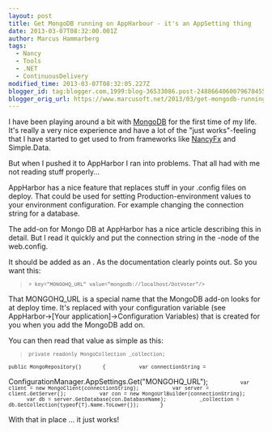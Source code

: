 ```yaml
---
layout: post
title: Get MongoDB running on AppHarbour - it's an AppSetting thing
date: 2013-03-07T08:32:00.001Z
author: Marcus Hammarberg
tags:
  - Nancy
  - Tools
  - .NET
  - ContinuousDelivery
modified_time: 2013-03-07T08:32:05.227Z
blogger_id: tag:blogger.com,1999:blog-36533086.post-2488664060079678455
blogger_orig_url: https://www.marcusoft.net/2013/03/get-mongodb-running-on-appharbour-its.html
---
```


I have been playing around a bit with [MongoDB](http://www.mongodb.org/)
for the first time of my life. It's really a very nice experience and
have a lot of the "just works"-feeling that I have started to get used
to from frameworks like [NancyFx](http://www.nancyfx.org/) and
Simple.Data.

But when I pushed it to AppHarbor I ran into problems. That all had with
me not reading stuff properly…

AppHarbor has a nice feature that replaces stuff in your .config files
on deploy. That could be used for setting Production-environment values
to your environment configuration. For example changing the connection
string for a database.

The add-on for Mongo DB at AppHarbor has a nice article describing this
in detail. But I read it quickly and put the connection string in the
-node of the web.config.

It should be added as an . As the documentation clearly points out. So
you want this:

> <span style="font-size: x-small;"><span
> style="font-family: Courier New, Courier, monospace;"> > <span
> style="font-family: 'Courier New', Courier, monospace;">key="MONGOHQ_URL"
> value="mongodb://localhost/DotVoter"/\> <span
> style="font-family: 'Courier New', Courier, monospace; font-size: x-small;">

That MONGOHQ_URL is a special name that the MongoDB add-on looks for at
deploy time. It's replaced with your configuration variable (see
AppHarbor-\>\[Your application\]-\>Configuration Variables) that is
created for you when you add the MongoDB add on.

You can then read that value as simple as this:

> <span
> style="font-family: Courier New, Courier, monospace; font-size: x-small;">private
> readonly MongoCollection \_collection;

<span
style="font-family: Courier New, Courier, monospace; font-size: x-small;">public
MongoRepository()
<span
style="font-family: Courier New, Courier, monospace; font-size: x-small;">
      {
<span
style="font-family: Courier New, Courier, monospace; font-size: x-small;">
          var connectionString =
<span
style="font-family: Courier New, Courier, monospace; font-size: x-small;">

ConfigurationManager.AppSettings.Get("MONGOHQ_URL");
<span
style="font-family: Courier New, Courier, monospace; font-size: x-small;">
<span
style="font-family: Courier New, Courier, monospace; font-size: x-small;">
          var client = new MongoClient(connectionString);
<span
style="font-family: Courier New, Courier, monospace; font-size: x-small;">
          var server = client.GetServer();
<span
style="font-family: Courier New, Courier, monospace; font-size: x-small;">
<span
style="font-family: Courier New, Courier, monospace; font-size: x-small;">
          var con = new MongoUrlBuilder(connectionString);
<span
style="font-family: Courier New, Courier, monospace; font-size: x-small;">
          var db = server.GetDatabase(con.DatabaseName);
<span
style="font-family: Courier New, Courier, monospace; font-size: x-small;">
          \_collection =
db.GetCollection(typeof(T).Name.ToLower());
<span
style="font-family: Courier New, Courier, monospace; font-size: x-small;">
      }

With that in place … it just works!
